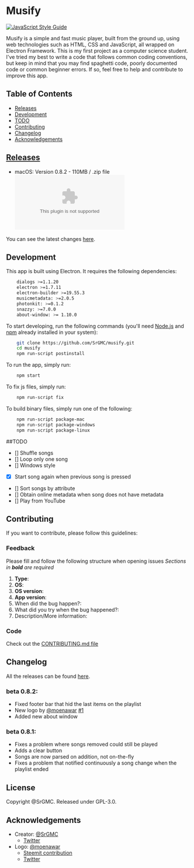 
# Musify
[![JavaScript Style Guide](https://cdn.rawgit.com/standard/standard/master/badge.svg)](https://github.com/standard/standard)

Musify is a simple and fast music player, built from the ground up, using web technologies such as HTML, CSS and JavaScript, all wrapped on Electron Framework.
This is my first project as a computer science student. I've tried my best to write a code that follows common coding conventions, but keep in mind that you may find spaghetti code, poorly documented code or common beginner errors. If so, feel free to help and contribute to improve this app.

## Table of Contents

 - [Releases](#releases)
 - [Development](#development)
 - [TODO](#todo)
 - [Contributing](#contributing)
 - [Changelog](#changelog)
 - [Acknowledgements](#acknowledgements)

## [Releases](https://github.com/SrGMC/musify/releases)
- macOS: Version 0.8.2 - 110MB / .zip file
	![Download](https://github.com/SrGMC/musify/releases/download/0.8.2/Musify.zip)

You can see the latest changes [here](#changelog).

## Development
This app is built using Electron. It requires the following dependencies:

```bash
    dialogs >=1.1.20
    electron >=1.7.11
    electron-builder >=19.55.3
    musicmetadata: >=2.0.5
    photonkit: >=0.1.2
    snazzy: >=7.0.0
    about-window: >= 1.10.0
```

To start developing, run the following commands (you'll need [Node.js](https://nodejs.org/) and [npm](https://www.npmjs.com/) already installed in your system):

```bash
    git clone https://github.com/SrGMC/musify.git
    cd musify
    npm run-script postinstall
 ```

To run the app, simply run:

```bash
    npm start
```

To fix js files, simply run:

```bash
    npm run-script fix
```

To build binary files, simply run one of the following:

```bash
    npm run-script package-mac
    npm run-script package-windows
    npm run-script package-linux
```

##TODO
- [] Shuffle songs
- [] Loop only one song
- [] Windows style
* [x] Start song again when previous song is pressed
- [] Sort songs by attribute
- [] Obtain online metadata when song does not have metadata
- [] Play from YouTube

## Contributing
If you want to contribute, please follow this guidelines:
### Feedback
Please fill and follow the following structure when opening issues
*Sections in **bold** are required*

1. **Type**:
2. **OS**:
3. **OS version**:
4. **App version**:
5. When did the bug happen?:
6. What did you try when the bug happened?:
7. Description/More information:

### Code
Check out the [CONTRIBUTING.md file](https://github.com/SrGMC/musify/blob/master/CONTRIBUTING.md)

## Changelog
All the releases can be found [here](https://github.com/SrGMC/musify/releases).

### beta 0.8.2:
* Fixed footer bar that hid the last items on the playlist
* New logo by [@moenawar](https://github.com/moenawar85) [#1](https://github.com/SrGMC/musify/issues/1)
* Added new about window

### beta 0.8.1:
* Fixes a problem where songs removed could still be played
* Adds a clear button
* Songs are now parsed on addition, not on-the-fly
* Fixes a problem that notified continuously a song change when the playlist ended

## License
Copyright @SrGMC. Released under GPL-3.0.

## Acknowledgements
- Creator: [@SrGMC](https://github.com/SrGMC)
     + [Twitter](https://twitter.com/Sr_GMC)
- Logo: [@moenawar](https://github.com/moenawar85)
     + [Steemit contribution](https://steemit.com/utopian-io/@moenawar/my-new-logo-design-for-musify)
     + [Twitter](https://twitter.com/moen85)
